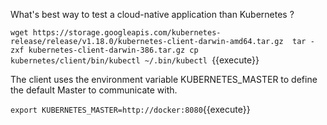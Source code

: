 What's best way to test a cloud-native application than Kubernetes ?

`wget https://storage.googleapis.com/kubernetes-release/release/v1.18.0/kubernetes-client-darwin-amd64.tar.gz 
tar -zxf kubernetes-client-darwin-386.tar.gz
cp kubernetes/client/bin/kubectl ~/.bin/kubectl
`{{execute}}

The client uses the environment variable KUBERNETES_MASTER to define the default Master to communicate with.

`export KUBERNETES_MASTER=http://docker:8080`{{execute}}
